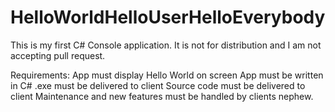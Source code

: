 # HelloWorldHelloUserHelloEverybody

This is my first C# Console application. It is not for distribution and I am not accepting pull request.

Requirements:
App must display Hello World on screen
App must be written in C#
.exe must be delivered to client
Source code must be delivered to client
Maintenance and new features must be handled by clients nephew.
